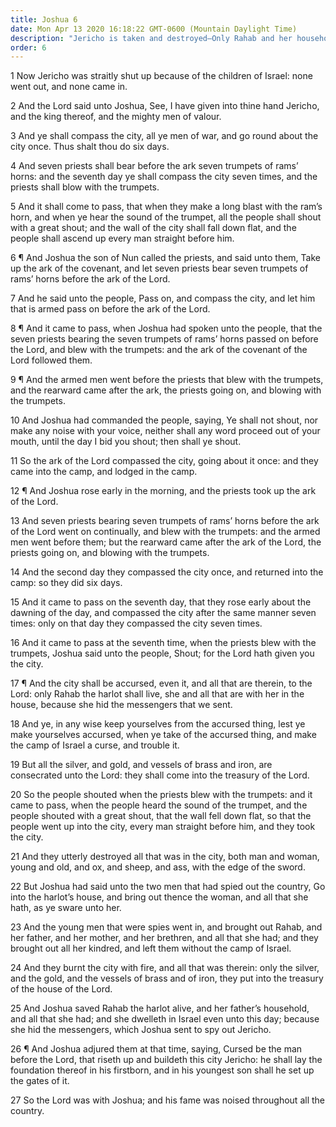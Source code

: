 ```yaml
---
title: Joshua 6
date: Mon Apr 13 2020 16:18:22 GMT-0600 (Mountain Daylight Time)
description: "Jericho is taken and destroyed—Only Rahab and her household are saved."
order: 6
---
```


1 Now Jericho was straitly shut up because of the children of Israel: none went out, and none came in.

2 And the Lord said unto Joshua, See, I have given into thine hand Jericho, and the king thereof, and the mighty men of valour.

3 And ye shall compass the city, all ye men of war, and go round about the city once. Thus shalt thou do six days.

4 And seven priests shall bear before the ark seven trumpets of rams’ horns: and the seventh day ye shall compass the city seven times, and the priests shall blow with the trumpets.

5 And it shall come to pass, that when they make a long blast with the ram’s horn, and when ye hear the sound of the trumpet, all the people shall shout with a great shout; and the wall of the city shall fall down flat, and the people shall ascend up every man straight before him.

6 ¶ And Joshua the son of Nun called the priests, and said unto them, Take up the ark of the covenant, and let seven priests bear seven trumpets of rams’ horns before the ark of the Lord.

7 And he said unto the people, Pass on, and compass the city, and let him that is armed pass on before the ark of the Lord.

8 ¶ And it came to pass, when Joshua had spoken unto the people, that the seven priests bearing the seven trumpets of rams’ horns passed on before the Lord, and blew with the trumpets: and the ark of the covenant of the Lord followed them.

9 ¶ And the armed men went before the priests that blew with the trumpets, and the rearward came after the ark, the priests going on, and blowing with the trumpets.

10 And Joshua had commanded the people, saying, Ye shall not shout, nor make any noise with your voice, neither shall any word proceed out of your mouth, until the day I bid you shout; then shall ye shout.

11 So the ark of the Lord compassed the city, going about it once: and they came into the camp, and lodged in the camp.

12 ¶ And Joshua rose early in the morning, and the priests took up the ark of the Lord.

13 And seven priests bearing seven trumpets of rams’ horns before the ark of the Lord went on continually, and blew with the trumpets: and the armed men went before them; but the rearward came after the ark of the Lord, the priests going on, and blowing with the trumpets.

14 And the second day they compassed the city once, and returned into the camp: so they did six days.

15 And it came to pass on the seventh day, that they rose early about the dawning of the day, and compassed the city after the same manner seven times: only on that day they compassed the city seven times.

16 And it came to pass at the seventh time, when the priests blew with the trumpets, Joshua said unto the people, Shout; for the Lord hath given you the city.

17 ¶ And the city shall be accursed, even it, and all that are therein, to the Lord: only Rahab the harlot shall live, she and all that are with her in the house, because she hid the messengers that we sent.

18 And ye, in any wise keep yourselves from the accursed thing, lest ye make yourselves accursed, when ye take of the accursed thing, and make the camp of Israel a curse, and trouble it.

19 But all the silver, and gold, and vessels of brass and iron, are consecrated unto the Lord: they shall come into the treasury of the Lord.

20 So the people shouted when the priests blew with the trumpets: and it came to pass, when the people heard the sound of the trumpet, and the people shouted with a great shout, that the wall fell down flat, so that the people went up into the city, every man straight before him, and they took the city.

21 And they utterly destroyed all that was in the city, both man and woman, young and old, and ox, and sheep, and ass, with the edge of the sword.

22 But Joshua had said unto the two men that had spied out the country, Go into the harlot’s house, and bring out thence the woman, and all that she hath, as ye sware unto her.

23 And the young men that were spies went in, and brought out Rahab, and her father, and her mother, and her brethren, and all that she had; and they brought out all her kindred, and left them without the camp of Israel.

24 And they burnt the city with fire, and all that was therein: only the silver, and the gold, and the vessels of brass and of iron, they put into the treasury of the house of the Lord.

25 And Joshua saved Rahab the harlot alive, and her father’s household, and all that she had; and she dwelleth in Israel even unto this day; because she hid the messengers, which Joshua sent to spy out Jericho.

26 ¶ And Joshua adjured them at that time, saying, Cursed be the man before the Lord, that riseth up and buildeth this city Jericho: he shall lay the foundation thereof in his firstborn, and in his youngest son shall he set up the gates of it.

27 So the Lord was with Joshua; and his fame was noised throughout all the country.
